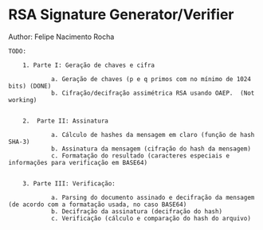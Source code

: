 # RSA Signature Generator/Verifier

Author: Felipe Nacimento Rocha


    TODO:

        1. Parte I: Geração de chaves e cifra
        
                a. Geração de chaves (p e q primos com no mínimo de 1024 bits) (DONE)
                b. Cifração/decifração assimétrica RSA usando OAEP.  (Not working)
    
    
        2.  Parte II: Assinatura
        
                a. Cálculo de hashes da mensagem em claro (função de hash SHA-3)
                b. Assinatura da mensagem (cifração do hash da mensagem)
                c. Formatação do resultado (caracteres especiais e informações para verificação em BASE64)
        
        
        3. Parte III: Verificação:
        
                a. Parsing do documento assinado e decifração da mensagem (de acordo com a formatação usada, no caso BASE64)
                b. Decifração da assinatura (decifração do hash)
                c. Verificação (cálculo e comparação do hash do arquivo)


